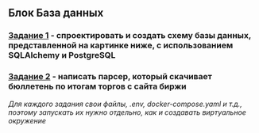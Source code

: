 ## Блок База данных

### [Задание 1](https://github.com/Harukakuraharu/2_DB/tree/main/Task_1) - спроектировать и создать схему базы данных, представленной на картинке ниже, с использованием SQLAlchemy и PostgreSQL
### [Задание 2](https://github.com/Harukakuraharu/2_DB/tree/main/Task_2) - написать парсер, который скачивает бюллетень по итогам торгов с сайта биржи

*Для каждого задания свои файлы, .env, docker-compose.yaml и т.д., поэтому запускать их нужно отдельно, как и создавать виртуальное окружение*